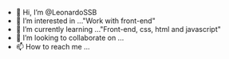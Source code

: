 - 👋 Hi, I’m @LeonardoSSB
- 👀 I’m interested in ..."Work with front-end"
- 🌱 I’m currently learning ..."Front-end, css, html and javascript"
- 💞️ I’m looking to collaborate on ...
- 📫 How to reach me ...

<!---
LeonardoSSB/LeonardoSSB is a ✨ special ✨ repository because its `README.md` (this file) appears on your GitHub profile.
You can click the Preview link to take a look at your changes.
--->
